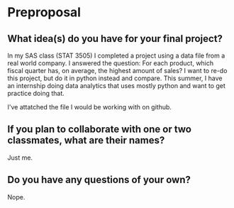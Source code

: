 # Preproposal

## What idea(s) do you have for your final project?

In my SAS class (STAT 3505) I completed a project using a data file from a real world company. I answered the question: For each product, which fiscal quarter has, on average, the highest amount of sales? I want to re-do this project, but do it in python instead and compare. This summer, I have an internship doing data analytics that uses mostly python and want to get practice doing that.

I've attatched the file I would be working with on github.

## If you plan to collaborate with one or two classmates, what are their names?

Just me.

## Do you have any questions of your own?

Nope.


